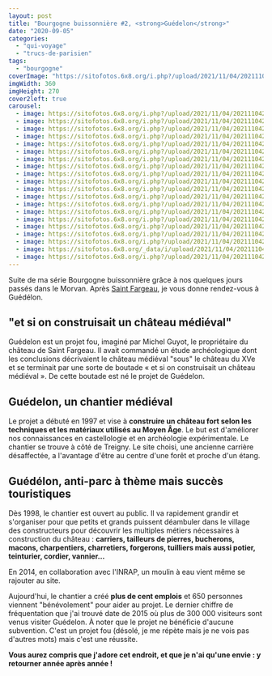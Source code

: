 ```yaml
---
layout: post
title: "Bourgogne buissonnière #2, <strong>Guédelon</strong>"
date: "2020-09-05"
categories: 
  - "qui-voyage"
  - "trucs-de-parisien"
tags: 
  - "bourgogne"
coverImage: "https://sitofotos.6x8.org/i.php?/upload/2021/11/04/20211104213634-f45143f9-xx.jpg"
imgWidth: 360
imgHeight: 270
cover2left: true
carousel: 
  - image: https://sitofotos.6x8.org/i.php?/upload/2021/11/04/20211104213634-f45143f9-xx.jpg
  - image: https://sitofotos.6x8.org/i.php?/upload/2021/11/04/20211104213722-0460622c-xx.jpg
  - image: https://sitofotos.6x8.org/i.php?/upload/2021/11/04/20211104213653-04a1191e-xx.jpg
  - image: https://sitofotos.6x8.org/i.php?/upload/2021/11/04/20211104213648-6a0527c3-xx.jpg
  - image: https://sitofotos.6x8.org/i.php?/upload/2021/11/04/20211104213636-859d0f3e-xx.jpg
  - image: https://sitofotos.6x8.org/i.php?/upload/2021/11/04/20211104213639-1243abac-xx.jpg
  - image: https://sitofotos.6x8.org/i.php?/upload/2021/11/04/20211104213705-52c6b0f2-xx.jpg
  - image: https://sitofotos.6x8.org/i.php?/upload/2021/11/04/20211104213702-a9460874-xx.jpg
  - image: https://sitofotos.6x8.org/i.php?/upload/2021/11/04/20211104213717-b8f151e4-xx.jpg
  - image: https://sitofotos.6x8.org/i.php?/upload/2021/11/04/20211104213709-5c0113e8-xx.jpg
  - image: https://sitofotos.6x8.org/i.php?/upload/2021/11/04/20211104213700-b746f578-xx.jpg
  - image: https://sitofotos.6x8.org/i.php?/upload/2021/11/04/20211104213714-91ed1376-xx.jpg
  - image: https://sitofotos.6x8.org/i.php?/upload/2021/11/04/20211104213641-86d881c9-xx.jpg
  - image: https://sitofotos.6x8.org/i.php?/upload/2021/11/04/20211104213707-a48baf1d-xx.jpg
  - image: https://sitofotos.6x8.org/i.php?/upload/2021/11/04/20211104213719-71cf8511-xx.jpg
  - image: https://sitofotos.6x8.org/i.php?/upload/2021/11/04/20211104213725-06541ec9-xx.jpg
  - image: https://sitofotos.6x8.org/i.php?/upload/2021/11/04/20211104213728-77657ca3-xx.jpg
  - image: https://sitofotos.6x8.org/i.php?/upload/2021/11/04/20211104214318-93f12a38-xx.jpg
  - image: https://sitofotos.6x8.org/_data/i/upload/2021/11/04/20211104213730-72bb447f-xx.jpg
  - image: https://sitofotos.6x8.org/i.php?/upload/2021/11/04/20211104214321-70bcdd2a-xx.jpg
---
```


Suite de ma série Bourgogne buissonnière grâce à nos quelques jours passés dans le Morvan. Après [Saint Fargeau](https://www.6x8.org/2020/08/bourgogne-buissonniere-1-saint-fargeau/), je vous donne rendez-vous à Guédélon.

## "et si on construisait un château médiéval"

Guédelon est un projet fou, imaginé par Michel Guyot, le propriétaire du château de Saint Fargeau. Il avait commandé un étude archéologique dont les conclusions décrivaient le château médiéval "sous" le château du XVe et se terminait par une sorte de boutade « et si on construisait un château médiéval ». De cette boutade est né le projet de Guédelon.

## Guédelon, un chantier médiéval

Le projet a débuté en 1997 et vise à **construire un château fort selon les techniques et les matériaux utilisés au Moyen Âge**. Le but est d'améliorer nos connaissances en castellologie et en archéologie expérimentale. Le chantier se trouve à côté de Treigny. Le site choisi, une ancienne carrière désaffectée, a l'avantage d'être au centre d'une forêt et proche d'un étang.

## Guédélon, anti-parc à thème mais succès touristiques

Dès 1998, le chantier est ouvert au public. Il va rapidement grandir et s'organiser pour que petits et grands puissent déambuler dans le village des constructeurs pour découvrir les multiples métiers nécessaires à construction du château : **carriers, tailleurs de pierres, bucherons, macons, charpentiers, charretiers, forgerons, tuilliers mais aussi potier, teinturier, cordier, vannier...**

En 2014, en collaboration avec l'INRAP, un moulin à eau vient même se rajouter au site.

Aujourd'hui, le chantier a créé **plus de cent emplois** et 650 personnes viennent "bénévolement" pour aider au projet. Le dernier chiffre de fréquentation que j'ai trouvé date de 2015 où plus de 300 000 visiteurs sont venus visiter Guédelon. À noter que le projet ne bénéficie d'aucune subvention. C'est un projet fou (désolé, je me répète mais je ne vois pas d'autres mots) mais c'est une réussite.

**Vous aurez compris que j'adore cet endroit, et que je n'ai qu'une envie : y retourner année après année !**
